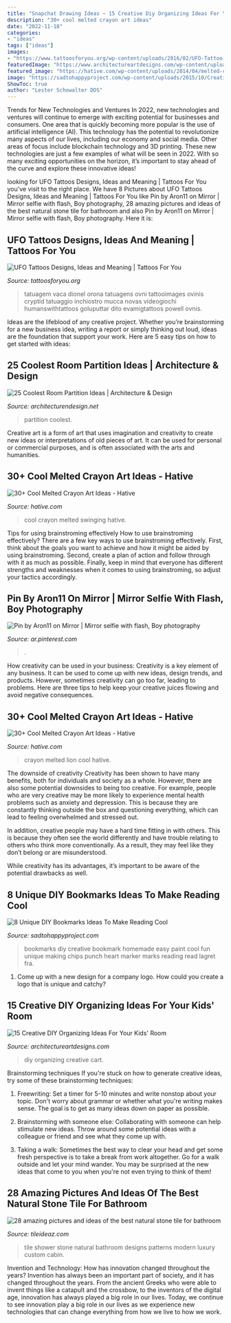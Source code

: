 ```yaml
---
title: "Snapchat Drawing Ideas ~ 15 Creative Diy Organizing Ideas For Your Kids&#039; Room"
description: "30+ cool melted crayon art ideas"
date: "2022-11-18"
categories:
- "ideas"
tags: ["ideas"]
images:
- "https://www.tattoosforyou.org/wp-content/uploads/2016/02/UFO-Tattoo-Sleeve.jpg"
featuredImage: "https://www.architectureartdesigns.com/wp-content/uploads/2017/02/15-Creative-DIY-Organizing-Ideas-For-Your-Kids-Room-5.jpg"
featured_image: "https://hative.com/wp-content/uploads/2014/04/melted-crayon-art/6-lion.jpg"
image: "https://sadtohappyproject.com/wp-content/uploads/2015/10/Creative-DIY-Bookmarks-Ideas2323-300x450.jpg"
ShowToc: true
author: "Lester Schowalter DDS"
---
```



Trends for New Technologies and Ventures
In 2022, new technologies and ventures will continue to emerge with exciting potential for businesses and consumers. One area that is quickly becoming more popular is the use of artificial intelligence (AI). This technology has the potential to revolutionize many aspects of our lives, including our economy and social media. Other areas of focus include blockchain technology and 3D printing. These new technologies are just a few examples of what will be seen in 2022. With so many exciting opportunities on the horizon, it’s important to stay ahead of the curve and explore these innovative ideas!

	

		
looking for UFO Tattoos Designs, Ideas and Meaning | Tattoos For You you've visit to the right place. We have 8 Pictures about UFO Tattoos Designs, Ideas and Meaning | Tattoos For You like Pin by Aron11 on Mirror | Mirror selfie with flash, Boy photography, 28 amazing pictures and ideas of the best natural stone tile for bathroom and also Pin by Aron11 on Mirror | Mirror selfie with flash, Boy photography. Here it is:
		
    
## UFO Tattoos Designs, Ideas And Meaning | Tattoos For You

<img loading=lazy src="https://www.tattoosforyou.org/wp-content/uploads/2016/02/UFO-Tattoo-Sleeve.jpg" onerror="this.onerror=null;this.src='https://tse1.mm.bing.net/th?id=OIP.0ZoC1mJNX0wggCnrbvV4uAHaLE&amp;pid=15.1';" alt="UFO Tattoos Designs, Ideas and Meaning | Tattoos For You">

_Source: tattoosforyou.org_

>tatuagem vaca dionel orona tatuagens ovni tattooimages ovinis cryptid tatuaggio inchiostro mucca novas videogiochi humanswithtattoos goluputtar dito evamigtattoos powell ovnis. 

	

Ideas are the lifeblood of any creative project. Whether you’re brainstorming for a new business idea, writing a report or simply thinking out loud, ideas are the foundation that support your work. Here are 5 easy tips on how to get started with ideas: 

    
## 25 Coolest Room Partition Ideas | Architecture &amp; Design

<img loading=lazy src="http://cdn.architecturendesign.net/wp-content/uploads/2014/08/753.jpg" onerror="this.onerror=null;this.src='https://tse1.mm.bing.net/th?id=OIP.vY66Fsip9dzeE_fMcrXXUQHaLK&amp;pid=15.1';" alt="25 Coolest Room Partition Ideas | Architecture &amp; Design">

_Source: architecturendesign.net_

>partition coolest. 

	

Creative art is a form of art that uses imagination and creativity to create new ideas or interpretations of old pieces of art. It can be used for personal or commercial purposes, and is often associated with the arts and humanities.

    
## 30+ Cool Melted Crayon Art Ideas - Hative

<img loading=lazy src="https://hative.com/wp-content/uploads/2014/04/melted-crayon-art/16-girl-swinging.jpg" onerror="this.onerror=null;this.src='https://tse4.mm.bing.net/th?id=OIP.mtToqc8gxJVeDjf_11pDoAHaJ4&amp;pid=15.1';" alt="30+ Cool Melted Crayon Art Ideas - Hative">

_Source: hative.com_

>cool crayon melted swinging hative. 

	

Tips for using brainstroming effectively
How to use brainstroming effectively?
There are a few key ways to use brainstroming effectively. First, think about the goals you want to achieve and how it might be aided by using brainstroming. Second, create a plan of action and follow through with it as much as possible. Finally, keep in mind that everyone has different strengths and weaknesses when it comes to using brainstroming, so adjust your tactics accordingly.

    
## Pin By Aron11 On Mirror | Mirror Selfie With Flash, Boy Photography

<img loading=lazy src="https://i.pinimg.com/736x/9d/13/2b/9d132b738929813bf24c1c7b706e6356.jpg" onerror="this.onerror=null;this.src='https://tse3.mm.bing.net/th?id=OIP.jj5TEqLNei28K5x1UXL9xQHaNL&amp;pid=15.1';" alt="Pin by Aron11 on Mirror | Mirror selfie with flash, Boy photography">

_Source: ar.pinterest.com_

>. 

	

How creativity can be used in your business:
Creativity is a key element of any business. It can be used to come up with new ideas, design trends, and products. However, sometimes creativity can go too far, leading to problems. Here are three tips to help keep your creative juices flowing and avoid negative consequences.

    
## 30+ Cool Melted Crayon Art Ideas - Hative

<img loading=lazy src="https://hative.com/wp-content/uploads/2014/04/melted-crayon-art/6-lion.jpg" onerror="this.onerror=null;this.src='https://tse4.mm.bing.net/th?id=OIP.sOliGzGfRDCIXUr85Sg2iwHaJ7&amp;pid=15.1';" alt="30+ Cool Melted Crayon Art Ideas - Hative">

_Source: hative.com_

>crayon melted lion cool hative. 

	

The downside of creativity
Creativity has been shown to have many benefits, both for individuals and society as a whole. However, there are also some potential downsides to being too creative.
For example, people who are very creative may be more likely to experience mental health problems such as anxiety and depression. This is because they are constantly thinking outside the box and questioning everything, which can lead to feeling overwhelmed and stressed out.

In addition, creative people may have a hard time fitting in with others. This is because they often see the world differently and have trouble relating to others who think more conventionally. As a result, they may feel like they don’t belong or are misunderstood.

While creativity has its advantages, it’s important to be aware of the potential drawbacks as well.

    
## 8 Unique DIY Bookmarks Ideas To Make Reading Cool

<img loading=lazy src="https://sadtohappyproject.com/wp-content/uploads/2015/10/Creative-DIY-Bookmarks-Ideas2323-300x450.jpg" onerror="this.onerror=null;this.src='https://tse4.mm.bing.net/th?id=OIP.QUozTaIDxS4qglUgMywGxwAAAA&amp;pid=15.1';" alt="8 Unique DIY Bookmarks Ideas To Make Reading Cool">

_Source: sadtohappyproject.com_

>bookmarks diy creative bookmark homemade easy paint cool fun unique making chips punch heart marker marks reading read lagret fra. 

	

1. Come up with a new design for a company logo. How could you create a logo that is unique and catchy?

    
## 15 Creative DIY Organizing Ideas For Your Kids&#039; Room

<img loading=lazy src="https://www.architectureartdesigns.com/wp-content/uploads/2017/02/15-Creative-DIY-Organizing-Ideas-For-Your-Kids-Room-5.jpg" onerror="this.onerror=null;this.src='https://tse1.mm.bing.net/th?id=OIP.g3xOQeEm54YnT5DcCXLqqgHaLK&amp;pid=15.1';" alt="15 Creative DIY Organizing Ideas For Your Kids&#039; Room">

_Source: architectureartdesigns.com_

>diy organizing creative cart. 

	

Brainstorming techniques
If you're stuck on how to generate creative ideas, try some of these brainstorming techniques:
1. Freewriting: Set a timer for 5-10 minutes and write nonstop about your topic. Don't worry about grammar or whether what you're writing makes sense. The goal is to get as many ideas down on paper as possible.

2. Brainstorming with someone else: Collaborating with someone can help stimulate new ideas. Throw around some potential ideas with a colleague or friend and see what they come up with.

3. Taking a walk: Sometimes the best way to clear your head and get some fresh perspective is to take a break from work altogether. Go for a walk outside and let your mind wander. You may be surprised at the new ideas that come to you when you're not even trying to think of them!

    
## 28 Amazing Pictures And Ideas Of The Best Natural Stone Tile For Bathroom

<img loading=lazy src="http://www.tileideaz.com/wp-content/uploads/2015/09/white-wall-paint-decoration-modern-luxury-shower-cabin-great-natural-stone-patterns-shower-tile-ideas-with-wall-mounted.jpg" onerror="this.onerror=null;this.src='https://tse2.mm.bing.net/th?id=OIP.XdPkGwbB2aSPf1T6V7SyAQHaJ4&amp;pid=15.1';" alt="28 amazing pictures and ideas of the best natural stone tile for bathroom">

_Source: tileideaz.com_

>tile shower stone natural bathroom designs patterns modern luxury custom cabin. 

	

Invention and Technology: How has innovation changed throughout the years?
Invention has always been an important part of society, and it has changed throughout the years. From the ancient Greeks who were able to invent things like a catapult and the crossbow, to the inventors of the digital age, innovation has always played a big role in our lives. Today, we continue to see innovation play a big role in our lives as we experience new technologies that can change everything from how we live to how we work.

